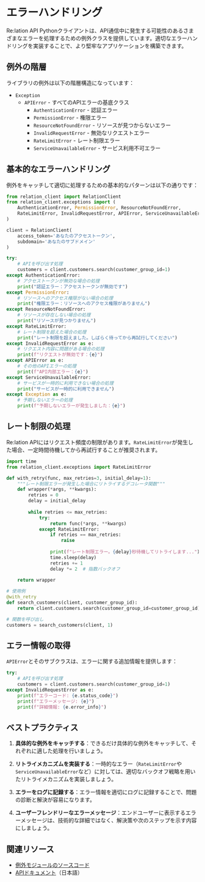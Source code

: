 # エラーハンドリング

Re:lation API Pythonクライアントは、API通信中に発生する可能性のあるさまざまなエラーを処理するための例外クラスを提供しています。適切なエラーハンドリングを実装することで、より堅牢なアプリケーションを構築できます。

## 例外の階層

ライブラリの例外は以下の階層構造になっています：

- `Exception`
  - `APIError` - すべてのAPIエラーの基底クラス
    - `AuthenticationError` - 認証エラー
    - `PermissionError` - 権限エラー
    - `ResourceNotFoundError` - リソースが見つからないエラー
    - `InvalidRequestError` - 無効なリクエストエラー
    - `RateLimitError` - レート制限エラー
    - `ServiceUnavailableError` - サービス利用不可エラー

## 基本的なエラーハンドリング

例外をキャッチして適切に処理するための基本的なパターンは以下の通りです：

```python
from relation_client import RelationClient
from relation_client.exceptions import (
    AuthenticationError, PermissionError, ResourceNotFoundError,
    RateLimitError, InvalidRequestError, APIError, ServiceUnavailableError
)

client = RelationClient(
    access_token='あなたのアクセストークン',
    subdomain='あなたのサブドメイン'
)

try:
    # APIを呼び出す処理
    customers = client.customers.search(customer_group_id=1)
except AuthenticationError:
    # アクセストークンが無効な場合の処理
    print("認証エラー：アクセストークンが無効です")
except PermissionError:
    # リソースへのアクセス権限がない場合の処理
    print("権限エラー：リソースへのアクセス権限がありません")
except ResourceNotFoundError:
    # リソースが存在しない場合の処理
    print("リソースが見つかりません")
except RateLimitError:
    # レート制限を超えた場合の処理
    print("レート制限を超えました。しばらく待ってから再試行してください")
except InvalidRequestError as e:
    # リクエスト内容に問題がある場合の処理
    print(f"リクエストが無効です：{e}")
except APIError as e:
    # その他のAPIエラーの処理
    print(f"API内部エラー：{e}")
except ServiceUnavailableError:
    # サービスが一時的に利用できない場合の処理
    print("サービスが一時的に利用できません")
except Exception as e:
    # 予期しないエラーの処理
    print(f"予期しないエラーが発生しました：{e}")
```

## レート制限の処理

Re:lation APIにはリクエスト頻度の制限があります。`RateLimitError`が発生した場合、一定時間待機してから再試行することが推奨されます。

```python
import time
from relation_client.exceptions import RateLimitError

def with_retry(func, max_retries=3, initial_delay=1):
    """レート制限エラーが発生した場合にリトライするデコレータ関数"""
    def wrapper(*args, **kwargs):
        retries = 0
        delay = initial_delay
        
        while retries <= max_retries:
            try:
                return func(*args, **kwargs)
            except RateLimitError:
                if retries == max_retries:
                    raise
                    
                print(f"レート制限エラー。{delay}秒待機してリトライします...")
                time.sleep(delay)
                retries += 1
                delay *= 2  # 指数バックオフ
    
    return wrapper

# 使用例
@with_retry
def search_customers(client, customer_group_id):
    return client.customers.search(customer_group_id=customer_group_id)

# 関数を呼び出し
customers = search_customers(client, 1)
```

## エラー情報の取得

`APIError`とそのサブクラスは、エラーに関する追加情報を提供します：

```python
try:
    # APIを呼び出す処理
    customers = client.customers.search(customer_group_id=1)
except InvalidRequestError as e:
    print(f"エラーコード: {e.status_code}")
    print(f"エラーメッセージ: {e}")
    print(f"詳細情報: {e.error_info}")
```

## ベストプラクティス

1. **具体的な例外をキャッチする**：できるだけ具体的な例外をキャッチして、それぞれに適した処理を行いましょう。

2. **リトライメカニズムを実装する**：一時的なエラー（`RateLimitError`や`ServiceUnavailableError`など）に対しては、適切なバックオフ戦略を用いたリトライメカニズムを実装しましょう。

3. **エラーをログに記録する**：エラー情報を適切にログに記録することで、問題の診断と解決が容易になります。

4. **ユーザーフレンドリーなエラーメッセージ**：エンドユーザーに表示するエラーメッセージは、技術的な詳細ではなく、解決策や次のステップを示す内容にしましょう。

## 関連リソース

- [例外モジュールのソースコード](https://github.com/yourusername/relation-client/blob/main/relation_client/exceptions.py)
- [APIドキュメント](https://docs.example.com/relation-api/errors)（日本語） 